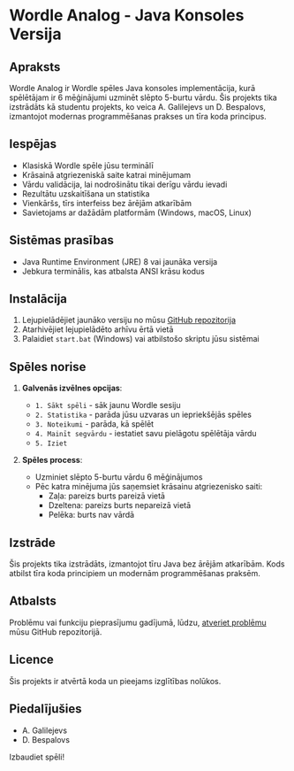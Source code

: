 # Wordle Analog - Java Konsoles Versija

## Apraksts
Wordle Analog ir Wordle spēles Java konsoles implementācija, kurā spēlētājam ir 6 mēģinājumi uzminēt slēpto 5-burtu vārdu. Šis projekts tika izstrādāts kā studentu projekts, ko veica A. Galilejevs un D. Bespalovs, izmantojot modernas programmēšanas prakses un tīra koda principus.

## Iespējas
- Klasiskā Wordle spēle jūsu terminālī
- Krāsainā atgriezeniskā saite katrai minējumam
- Vārdu validācija, lai nodrošinātu tikai derīgu vārdu ievadi
- Rezultātu uzskaitīšana un statistika
- Vienkāršs, tīrs interfeiss bez ārējām atkarībām
- Savietojams ar dažādām platformām (Windows, macOS, Linux)

## Sistēmas prasības
- Java Runtime Environment (JRE) 8 vai jaunāka versija
- Jebkura terminālis, kas atbalsta ANSI krāsu kodus

## Instalācija
1. Lejupielādējiet jaunāko versiju no mūsu [GitHub repozitorija](https://github.com/23DP3DBesp/project-AGalilejevs-DBespalovs-main/releases/tag/v1)
2. Atarhivējiet lejupielādēto arhīvu ērtā vietā
3. Palaidiet `start.bat` (Windows) vai atbilstošo skriptu jūsu sistēmai

## Spēles norise
1. **Galvenās izvēlnes opcijas**:
   - `1. Sākt spēli` - sāk jaunu Wordle sesiju
   - `2. Statistika` - parāda jūsu uzvaras un iepriekšējās spēles
   - `3. Noteikumi` - parāda, kā spēlēt
   - `4. Mainīt segvārdu` - iestatiet savu pielāgotu spēlētāja vārdu
   - `5. Iziet`

2. **Spēles process**:
   - Uzminiet slēpto 5-burtu vārdu 6 mēģinājumos
   - Pēc katra minējuma jūs saņemsiet krāsainu atgriezenisko saiti:
     - Zaļa: pareizs burts pareizā vietā
     - Dzeltena: pareizs burts nepareizā vietā
     - Pelēka: burts nav vārdā

## Izstrāde
Šis projekts tika izstrādāts, izmantojot tīru Java bez ārējām atkarībām. Kods atbilst tīra koda principiem un modernām programmēšanas praksēm.

## Atbalsts
Problēmu vai funkciju pieprasījumu gadījumā, lūdzu, [atveriet problēmu](https://github.com/23DP3DBesp/project-AGalilejevs-DBespalovs-main/issues) mūsu GitHub repozitorijā.

## Licence
Šis projekts ir atvērtā koda un pieejams izglītības nolūkos.

## Piedalījušies
- A. Galilejevs
- D. Bespalovs

Izbaudiet spēli!